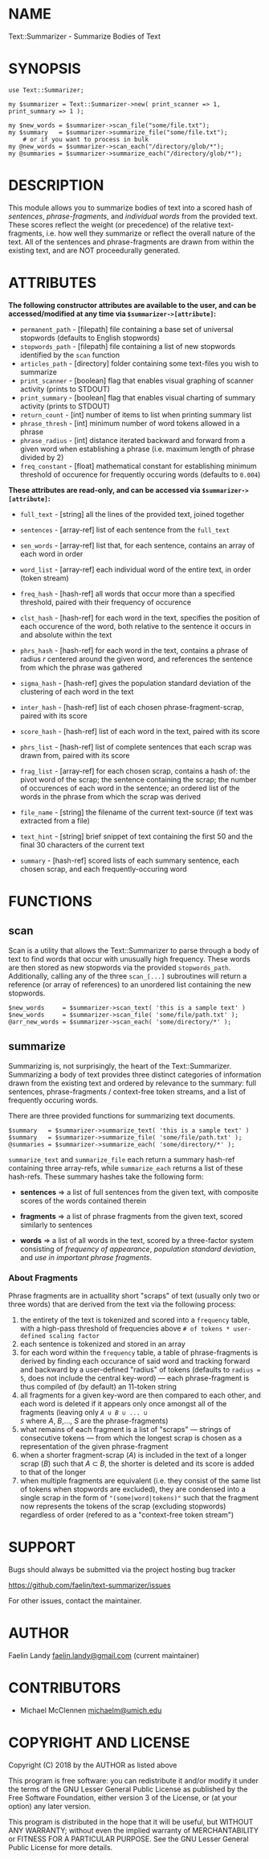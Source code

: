 # NAME

Text::Summarizer - Summarize Bodies of Text



# SYNOPSIS
	use Text::Summarizer;

	my $summarizer = Text::Summarizer->new( print_scanner => 1, print_summary => 1 );
	
	my $new_words = $summarizer->scan_file("some/file.txt");
	my $summary   = $summarizer->summarize_file("some/file.txt");
		# or if you want to process in bulk
	my @new_words = $summarizer->scan_each("/directory/glob/*");
	my @summaries = $summarizer->summarize_each("/directory/glob/*");



# DESCRIPTION
This module allows you to summarize bodies of text into a scored hash of  _sentences_,  _phrase-fragments_, and  _individual words_ from the provided text. These scores reflect the weight (or precedence) of the relative text-fragments, i.e. how well they summarize or reflect the overall nature of the text. All of the sentences and phrase-fragments are drawn from within the existing text, and are NOT proceedurally generated.



# ATTRIBUTES
**The following constructor attributes are available to the user, and can be accessed/modified at any time via `$summarizer->[attribute]`:**
* `permanent_path` - [filepath] file containing a base set of universal stopwords (defaults to English stopwords)
* `stopwords_path` - [filepath] file containing a list of new stopwords identified by the `scan` function
* `articles_path`  - [directory] folder containing some text-files you wish to summarize
* `print_scanner`  - [boolean] flag that enables visual graphing of scanner activity (prints to STDOUT)
* `print_summary`  - [boolean] flag that enables visual charting of summary activity (prints to STDOUT)
* `return_count`   - [int] number of items to list when printing summary list
* `phrase_thresh`  - [int] minimum number of word tokens allowed in a phrase
* `phrase_radius`  - [int] distance iterated backward and forward from a given word when establishing a phrase (i.e. maximum length of phrase divided by 2)
* `freq_constant`  - [float] mathematical constant for establishing minimum threshold of occurence for frequently occuring words (defaults to `0.004`)


**These attributes are read-only, and can be accessed via `$summarizer->[attribute]`:**
* `full_text` - [string] all the lines of the provided text, joined together
* `sentences` - [array-ref] list of each sentence from the `full_text`
* `sen_words` - [array-ref] list that, for each sentence, contains an array of each word in order
* `word_list` - [array-ref] each individual word of the entire text, in order (token stream)
* `freq_hash` - [hash-ref] all words that occur more than a specified threshold, paired with their frequency of occurence
* `clst_hash` - [hash-ref] for each word in the text, specifies the position of each occurence of the word, both relative to the sentence it occurs in and absolute within the text
* `phrs_hash` - [hash-ref] for each word in the text, contains a phrase of radius _r_ centered around the given word, and references the sentence from which the phrase was gathered
* `sigma_hash` - [hash-ref] gives the population standard deviation of the clustering of each word in the text
* `inter_hash` - [hash-ref] list of each chosen phrase-fragment-scrap, paired with its score
* `score_hash` - [hash-ref] list of each word in the text, paired with its score
* `phrs_list`  - [hash-ref] list of complete sentences that each scrap was drawn from, paired with its score
* `frag_list`  - [array-ref] for each chosen scrap, contains a hash of: the pivot word of the scrap; the sentence containing the scrap; the number of occurences of each word in the sentence; an ordered list of the words in the phrase from which the scrap was derived


* `file_name` - [string] the filename of the current text-source (if text was extracted from a file)
* `text_hint` - [string] brief snippet of text containing the first 50 and the final 30 characters of the current text


* `summary` - [hash-ref] scored lists of each summary sentence, each chosen scrap, and each frequently-occuring word



# FUNCTIONS
## scan
Scan is a utility that allows the Text::Summarizer to parse through a body of text to find words that occur with unusually high frequency. These words are then stored as new stopwords via the provided `stopwords_path`. Additionally, calling any of the three `scan_[...]` subroutines will return a reference (or array of references) to an unordered list containing the new stopwords.

	$new_words     = $summarizer->scan_text( 'this is a sample text' )
	$new_words     = $summarizer->scan_file( 'some/file/path.txt' );
	@arr_new_words = $summarizer->scan_each( 'some/directory/*' );

## summarize
Summarizing is, not surprisingly, the heart of the Text::Summarizer. Summarizing a body of text provides three distinct categories of information drawn from the existing text and ordered by relevance to the summary: full sentences, phrase-fragments / context-free token streams, and a list of frequently occuring words.

There are three provided functions for summarizing text documents.

	$summary   = $summarizer->summarize_text( 'this is a sample text' )
	$summary   = $summarizer->summarize_file( 'some/file/path.txt' );
	@summaries = $summarizer->summarize_each( 'some/directory/*' );

`summarize_text` and `summarize_file` each return a summary hash-ref containing three array-refs, while `summarize_each` returns a list of these hash-refs. These summary hashes take the following form:
- **sentences** => a list of full sentences from the given text, with composite scores of the words contained therein

- **fragments** => a list of phrase fragments from the given text, scored similarly to sentences

- **words**     => a list of all words in the text, scored by a three-factor system consisting of  _frequency of appearance_,  _population standard deviation_, and  _use in important phrase fragments_.


### About Fragments
Phrase fragments are in actuallity short "scraps" of text (usually only two or three words) that are derived from the text via the following process:
1. the entirety of the text is tokenized and scored into a `frequency` table, with a high-pass threshold of frequencies above `# of tokens * user-defined scaling factor`
2. each sentence is tokenized and stored in an array
3. for each word within the `frequency` table, a table of phrase-fragments is derived by finding each occurance of said word and tracking forward and backward by a user-defined "radius" of tokens (defaults to `radius = 5`, does not include the central key-word) — each phrase-fragment is thus compiled of (by default) an 11-token string
4. all fragments for a given key-word are then compared to each other, and each word is deleted if it appears only once amongst all of the fragments
(leaving only <code>_A_ ∪ _B_ ∪ ... ∪ _S_</code> where _A_, _B_,..., _S_ are the phrase-fragments)
5. what remains of each fragment is a list of "scraps" — strings of consecutive tokens — from which the longest scrap is chosen as a representation of the given phrase-fragment
6. when a shorter fragment-scrap (_A_) is included in the text of a longer scrap (_B_) such that _A_ ⊂ _B_, the shorter is deleted and its score is added to that of the longer
7. when multiple fragments are equivalent (i.e. they consist of the same list of tokens when stopwords are excluded), they are condensed into a single scrap in the form of `"(some|word|tokens)"` such that the fragment now represents the tokens of the scrap (excluding stopwords) regardless of order (refered to as a "context-free token stream")



# SUPPORT

Bugs should always be submitted via the project hosting bug tracker

https://github.com/faelin/text-summarizer/issues

For other issues, contact the maintainer.



# AUTHOR

Faelin Landy <faelin.landy@gmail.com> (current maintainer)



# CONTRIBUTORS

* Michael McClennen <michaelm@umich.edu>



# COPYRIGHT AND LICENSE

Copyright (C) 2018 by the AUTHOR as listed above

This program is free software: you can redistribute it and/or modify it under the terms of the GNU Lesser General Public License as published by the Free Software Foundation, either version 3 of the License, or (at your option) any later version.

This program is distributed in the hope that it will be useful, but WITHOUT ANY WARRANTY; without even the implied warranty of MERCHANTABILITY or FITNESS FOR A PARTICULAR PURPOSE. See the GNU Lesser General Public License for more details.

